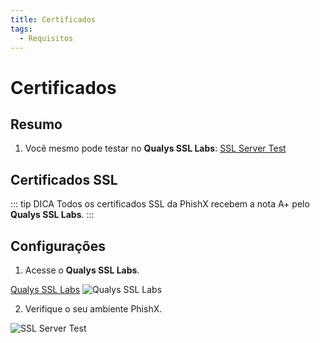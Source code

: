```yaml
---
title: Certificados
tags:
  - Requisitos
---
```

# Certificados

## Resumo

1. Você mesmo pode testar no **Qualys SSL Labs**: [SSL Server Test](https://www.ssllabs.com/ssltest/)

## Certificados SSL

::: tip DICA
Todos os certificados SSL da PhishX recebem a nota A+ pelo **Qualys SSL Labs**.
:::

## Configurações

1. Acesse o **Qualys SSL Labs**.

[Qualys SSL Labs](https://www.ssllabs.com/ssltest/)
![Qualys SSL Labs](https://cdn.phishx.io/phishx-docs/images/qualys_ssl_labs_01.webp)

2. Verifique o seu ambiente PhishX.

![SSL Server Test](https://cdn.phishx.io/phishx-docs/images/qualys_ssl_labs_02.webp)
